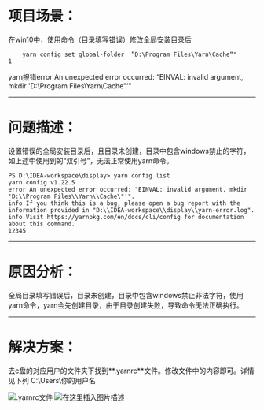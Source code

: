# 项目场景：

在win10中，使用命令（目录填写错误）修改全局安装目录后

```
	yarn config set global-folder  ”D:\Program Files\Yarn\Cache“"
1
```

yarn报错error An unexpected error occurred: “EINVAL: invalid argument, mkdir 'D:\Program Files\Yarn\Cache”’"

------

# 问题描述：

设置错误的全局安装目录后，且目录未创建，目录中包含windows禁止的字符，如上述中使用到的“双引号”，无法正常使用yarn命令。

```
PS D:\IDEA-workspace\display> yarn config list
yarn config v1.22.5
error An unexpected error occurred: "EINVAL: invalid argument, mkdir 'D:\\Program Files\\Yarn\\Cache\"'".
info If you think this is a bug, please open a bug report with the information provided in "D:\\IDEA-workspace\\display\\yarn-error.log".
info Visit https://yarnpkg.com/en/docs/cli/config for documentation about this command.
12345
```



------

# 原因分析：

全局目录填写错误后，目录未创建，目录中包含windows禁止非法字符，使用yarn命令，yarn会先创建目录，由于目录创建失败，导致命令无法正确执行。

------

# 解决方案：

去c盘的对应用户的文件夹下找到**.yarnrc**文件。修改文件中的内容即可。详情见下列
C:\Users\你的用户名

![.yarnrc文件](https://img-blog.csdnimg.cn/20200924112537299.png#pic_center)
![在这里插入图片描述](https://img-blog.csdnimg.cn/20200924112818578.png?x-oss-process=image/watermark,type_ZmFuZ3poZW5naGVpdGk,shadow_10,text_aHR0cHM6Ly9ibG9nLmNzZG4ubmV0L0RhcmtfUmVwdWxzZXI=,size_16,color_FFFFFF,t_70#pic_center)
